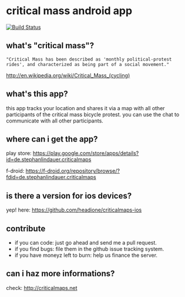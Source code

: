 # critical mass android app

[![Build Status](https://travis-ci.org/stephanlindauer/criticalmaps-android.svg?branch=master)](https://travis-ci.org/stephanlindauer/criticalmaps-android)

## what's "critical mass"?

``` 
"Critical Mass has been described as 'monthly political-protest rides', and characterized as being part of a social movement."
```
http://en.wikipedia.org/wiki/Critical_Mass_(cycling)

## what's this app?

this app tracks your location and shares it via a map with all other participants of the critical mass bicycle protest. you can use the chat to communicate with all other participants.

## where can i get the app?

play store: https://play.google.com/store/apps/details?id=de.stephanlindauer.criticalmaps

f-droid: https://f-droid.org/repository/browse/?fdid=de.stephanlindauer.criticalmaps

## is there a version for ios devices?
                                                          
yep! here: https://github.com/headione/criticalmaps-ios

## contribute

*   if you can code: just go ahead and send me a pull request.
*   if you find bugs: file them in the github issue tracking system.
*   if you have moneyz left to burn: help us finance the server.

## can i haz more informations?

check: http://criticalmaps.net
